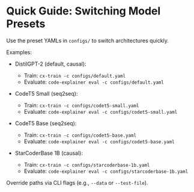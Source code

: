 # Quick Guide: Switching Model Presets

Use the preset YAMLs in `configs/` to switch architectures quickly.

Examples:

- DistilGPT-2 (default, causal):
  - Train: `cx-train -c configs/default.yaml`
  - Evaluate: `code-explainer eval -c configs/default.yaml`

- CodeT5 Small (seq2seq):
  - Train: `cx-train -c configs/codet5-small.yaml`
  - Evaluate: `code-explainer eval -c configs/codet5-small.yaml`

- CodeT5 Base (seq2seq):
  - Train: `cx-train -c configs/codet5-base.yaml`
  - Evaluate: `code-explainer eval -c configs/codet5-base.yaml`

- StarCoderBase 1B (causal):
  - Train: `cx-train -c configs/starcoderbase-1b.yaml`
  - Evaluate: `code-explainer eval -c configs/starcoderbase-1b.yaml`

Override paths via CLI flags (e.g., `--data` or `--test-file`).
